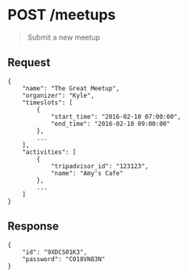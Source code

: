 # POST /meetups

> Submit a new meetup
 
## Request
```
{
    "name": "The Great Meetup",
    "organizer": "Kyle",
    "timeslots": [
        {
            "start_time": "2016-02-10 07:00:00",
            "end_time": "2016-02-10 09:00:00"
        }, 
        ...
    ],
    "activities": [
        {
            "tripadvisor_id": "123123",
            "name": "Amy's Cafe"
        },
        ...
    ]
}
```

## Response 
```
{
    "id": "9XDCS01K3",
    "password": "C018VN83N"
}
```